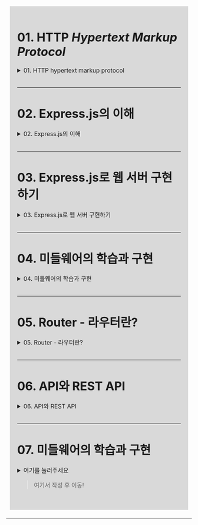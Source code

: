 <div style="padding:10px;">
<div style="background : #d9d9d9; margin:auto; padding:20px; font-size:16px;">

# 01. HTTP _Hypertext Markup Protocol_

<details>
<summary>01. HTTP hypertext markup protocol</summary>
<div>

> request method에는 GET, POST, PATCH, PUT, DELETE 등 다양하게 있다. GET과 POST가 중요하다. header란, 어떤 정보를 줄 때 authorization 등에 필요한 것들을 위해 정보 등등 여러가지 부가 정보를 담아서 함께 보내주는 장소라고 할 수 있다. 가장 간단한 예시는 로그인을 구현하면서 알게 될 것이다. request 등에 대한 내용도 포함되어 있어서 아무런 header가 전달되지 않는다면 아무런 respon-se 도 받을 수 없을 것이다.

- HTTP
- _`GET`_ method
  이름 그대로 어떤 정보를 얻을 때 이용하는 method이다. payload를 보낼 수 없다.
- _`POST`_ method
  웹 상에 어떤 데이터를 게시할 때 이용하는 method이다.
- Headers
  브라우저가 무엇을 원하는지, 요청받은 페이지를 찾았는지, 등의 부가적인 데이터를 담고있다. 추가 데이터 / 메타 데이터라고 생각하면 편하다.
- PAYLOAD
  실질적인 데이터이다. 클라이언트는 _`GET`_ method를 이용한 request를 제외한 request를 통해 통신할 때 payload를 보낼 수 있고, 서버는 항상 클라이언트에게 payload를 보낼 수 있다.

</div>
</details>

<br>

---

# 02. Express.js의 이해

<details>
<summary>02. Express.js의 이해</summary>
<div>

> **Node.js**를 이용한 웹 서버는 일반적인 웹 서버와 전혀 다르지 않다. **Express.js**란 **Node.js**로 서버를 빠르고 간편하게 만들 수 있게 도와주는 웹 프레임워크이다. 오늘날 수많은 웹사이트가 **Express.js**를 이용해 만들어졌다.
> _웹 서버를_ **_Express.js_** _를 이용해 만들 수 있지만, 그 자체는 웹 서버가 아니다._

</div>
</details>

<br>

---

# 03. Express.js로 웹 서버 구현하기

<details>
<summary>03. Express.js로 웹 서버 구현하기</summary>
<div>

> **_Express.js_** 패키지를 활요하여 간단하게 구현해볼 수 있다.  
> Express.js로 구현하였고, node.js를 이용해 실행할 수 있는 것이다.

```javascript
const express = require("express");
const res = require("express/lib/response");
const app = express(); // express 서버 객체를 받아온다.
const port = 3000;
// require은 package를 불러오는 함수이다.

app.get("/", (req, res) => {
  res.send("Hello World");
});
// get이라는 요청을 받았는데, /주소일 때 그 뒤의 function을 실행하라.

// loop back 주소라는 것이 있다. << 자신의 컴퓨터를 가르키는 주소.
// 이것의 별명이 localhost이다.
// => localhost == 127.0.0.1

app.listen(port, () => {
  console.log(port, "포트로 서버가 켜졌어요!");
});
```

</div>
</details>

<br>

---

# 04. 미들웨어의 학습과 구현

<details>
<summary>04. 미들웨어의 학습과 구현</summary>
<div markdown="1">

> 거의 모든 웹서버에 있는 개념이다. 모듈이란 이름으로 제공된다. **_Express.js_**에서는 미들웨어라는 이름으로 제공되는 것이다.
>
> <center>
> <img src="https://teamsparta.notion.site/image/https%3A%2F%2Fs3-us-west-2.amazonaws.com%2Fsecure.notion-static.com%2F9305c6a5-5698-4c82-90d5-ba9608697afe%2FUntitled.png?table=block&id=8743fbfc-806f-4be9-8a05-70d46062bda9&spaceId=83c75a39-3aba-4ba4-a792-7aefe4b07895&width=2000&userId=&cache=v2" width="500px" height="300px"></img></center>
> <center><미들웨어에 대한 그림></center>  
> 미들웨어가 서버를 감싸고 있는 그림인데, 요청과 응답에 대한 공통적인 처리를 해준다고 생각하면 된다.

- 실제로 Nigx나 Apache 2종류의 가장 유명한 웹서버가 있다. 같은 코드를 작성하더라도 https 모듈을 찾아서 가져다가 쓰면 https를 사용할 수 있는 웹서버가 된다.
- 이는 Express.js의 미들웨어와 같은 역할을 한다.
  - 다만, aws에 https를 이용할 수 있게 해주는 무료 서비스가 있어서 굳이 할 필요는 없다. 또한, 통신 비용이 크다.

```javascript
app.use(express.urlencoded({ extended: false }));
app.use(express.json());
```

- urlencoded: `form-urlencoded` 라는 규격의 body 데이터를 손쉽게 코드에서 사용할 수 있게 도와주는 미들웨어이다.
- json: `JSON` 이라는 규격의 body 데이터를 손쉽게 코드에서 사용할 수 있게 도와주는 미들웨어이다.
  - json은 javascript를 기반으로 만들어진 JS의 object 형태의 data이다.

<center><img src="https://teamsparta.notion.site/image/https%3A%2F%2Fs3-us-west-2.amazonaws.com%2Fsecure.notion-static.com%2F37d79f84-576e-4657-b9f7-5afc5519788d%2FUntitled.png?table=block&id=88c51eb8-123d-4b2c-b1eb-a9256bbe1f9e&spaceId=83c75a39-3aba-4ba4-a792-7aefe4b07895&width=2000&userId=&cache=v2" width="700px" height="200px"></img></center>

<br>

> middle웨어 작성하기

- 미들웨어는 여러분이 만들기 위한 기능에 다양하게 사용 가능하고 또한 관리 측면에서도 많은 이점을 가져다 준다.
- 다양한 미들웨어가 이미 존재하고 있다.
  - 기본 미들웨어: [https://expressjs.com/ko/4x/api.html](https://expressjs.com/ko/4x/api.html)

```javascript
app.use((req, res, next) => {
  console.log("미들웨어가 구현되었나?"); // 새로고침 만큼 뜬다.

  console.log("Request URL :", req.originalUrl, " - ", new Date());
  // log를 남기는 미들웨어

  // res.send("미들웨어의 응답이에요");
  // 미들웨어를 통해 바로 response를 보낼 수 있다.

  // console.log("주소는?", req.path);
  // localhost:3000/test >> /text, localhost:3000/ >> /

  if (req.path === "/test") {
    res.send("test 주소로 왔구나?");
  }

  next(); // 다음의 미들웨어로 넘어간다.
  // next()가 없으면 무한 로딩이 걸린다.
});
// 미들웨어 구현 << 이게 가장 위에 있어야 다른 것이 모두 영향을
// 받을 수 있다.
```

- 미들웨어의 작동 순서

```javascript
// 첫번째부터 순서대로 하나씩 내려간다.
app.use((req, res, next) => {
  console.log("첫번째 미들웨어");
  next();
});

app.use((req, res, next) => {
  console.log("두번째 미들웨어");
  next();
});
// 만약 중간에 next()가 없다면, 다음으로 넘어갈 수 없다.
app.use((req, res, next) => {
  console.log("세번째 미들웨어");
  next();
});
```

</div>
</details>

<br>

---

# 05. Router - 라우터란?

<details>
<summary>05. Router - 라우터란?</summary>
<div>

> **Routing**_ 이란, 클라이언트의 요청 조건(메서드, 주소 등)에 응답하는 방식을 의미한다.
> **Router**_ 란, 다양한 의미의 router가 존재하고, 우리가 이용하는 공유기도 router라고 볼 수 있지만 여기서는 _**Express.js**_ 의 기본 기능 중 하나를 의미한다.
> _**Express.js**_ 에서 router는 미들웨어를 통해 구현되어 있다.

<br>

```javascript
// goods.js
const express = require("express");
const router = express.Router();
//const router = require("express").Router(); 이런 방식도 가능하다.

router.get("/", (req, res) => {
  res.send("this is root page");
});

router.get("/goods", (req, res) => {
  res.send("this is good page");
});

module.exports = router;
// router에 모든 것을 담아주었으니, 넘겨주겠다.

//app.js
const express = require("express");
const app = express();
const goodsRouter = require("./routes/goods.js");

app.use("/api", goodsRouter);
// /api로 들어왔을 떄, goodsRouter의 함수가 실행된다.
// 뒤에 함수를 [f1, f2]로 설정하여 각각에 대해 검사도 가능하다.
// 여기선, /api로 들어왔을 때 해당 뒷 부분에 따라서 goodsRouter가 동작한다.
// 자세한 이해를 위해서는 goods.js 파일을 다시 보면 된다.
```

</div>
</details>

<br>

---

# 06. API와 REST API

<details>
<summary>06. API와 REST API</summary>
<div markdown="1">

<center><img src = https://teamsparta.notion.site/image/https%3A%2F%2Fs3-us-west-2.amazonaws.com%2Fsecure.notion-static.com%2F6268a0c7-7694-4770-8454-aa68fbe7508f%2F_2021-02-24__9.07.34.png?table=block&id=c1b0a05f-1daa-427b-8630-0c004cf35a0c&spaceId=83c75a39-3aba-4ba4-a792-7aefe4b07895&width=1340&userId=&cache=v2; width ="700"></center>

> **_API_** 란, Application Programming Interface의 약어이다. 어플리케이션끼리 연결해주는 매개체이자, 약속이라고 할 수 있다. 프레임워크, 라이브러리, 웹사이트 등에서 제공하는 기능들을 대부분 API라 정의하고 문서를 제공하고 있다.
> 키보드로 우리가 글자를 입력하면 글자가 컴퓨터로 전송된다. 키보드를 API로, 우리가 키보드를 입력하는 것을 일종의 API를 호출하는 것으로 볼 수 있을 것이다.
>
> - 백엔드 개발자의 입장에서 API를 작성하는 의미는 웹 어플리케이션 (프론트엔드) 에서 이용할 수 있는 URL과 인터페이스를 제공한다는 의미이다.
> - API 에서 원하는 데이터를 받아 데이터베이스에 저장하고, 저장된 데이터를 읽어서 웹 어플리케이션 (프론트엔드) 에 데이터를 제공하여 사용자가 원하는 목적을 이룰 수 있게 해야 한다.
>
> **_REST API_** 란?
>
> > **_REST API_** 란 Representational State Transfer의 약어로 자기서술적이라는 특징을 가진다. 여러가지 사전적 정의가 존재하는데, 최대한 간단하게 서술하자면 URL, Header, Method 등 네트워크 표현 수단을 사람이 봐도 이해하기 쉽게 표현한 것이다.
> > 이런 **_REST_** 아키텍쳐에서는 사람이 쉽게 이해할 수 있도록 자원을 정의하고 이 자원을 중심으로 표현을 구성하는 원칙을 제시한다.

> 1. **자원(Resource) - URL**
>
> - 소프트웨어가 관리하는 모든 것을 자원으로 표현할 수 있다. 쇼핑몰이라면 상품에 대해서 정보를 관리하고, 장바구니에 담긴 상품들을 관리할 것이다.

> 2. **행위 - HTTP method**
>
> - HTTP method에는 `GET`, `POST` 등등이 있는데, 이것으로 해당 자원에 대한 행위를 표현할 수 있다. 예를 들어 GET 메소드는 해당 자원의 조회, POST 메소드는 해당 자원의 생성인 셈이다.
> - 이렇게 나누어진 것을 보통 CRUD 라고 한다. 자원에 대한 생성/조회/수정/삭제를 각각의 method 로 나눈 것이다.

```javascript
Create: 생성(POST);
Read: 조회(GET);
Update: 수정(PUT); // put은 전체를, patch는 일부를 바꿔 끼운다고 생각하면 된다.
Delete: 삭제(DELETE);
```

> - 일반적인 method 사용방식이다. 하지만 이것은 필수적인 것은 아니고 모든 곳에서 다 이렇게 지켜서 사용하지는 않는다. 상황에 따라 저것을 완벽하게 지키기 어려운 부분들도 있다.

> 3. **표현**
>
> - 보통 JSON, XML 같은 형식을 이용해서 자원을 표현한다.
> - HTTP에서는 `Content-Type` 이라는 헤더를 통해 표현 방법을 서술한다.

> 4. **예시**

```javascript
router.get("/books", (req, res) => {
  res.json({ success: true, data: getAllBooks() });
  // 응답으로 json 형태의 data를 주겠다는 뜻
});
```

> - 위의 예시 코드는 `/books` 라는 URL을 통해 전체 책 목록을 불러와 응답해 주는 역할을 하는 API이다.
> - 위의 API는 REST API의 관점에서 보았을때 URL로 리소스를 구분할 수 있고 다른 표현이 없으므로 전체 리스트를 불러오는것을 짐작 할 수 있다.
> - 또한 CRUD 중 Create를 담당하는 HTTP 메소드로 표현하여 REST한 API라고 볼 수 있다.

</div>
</details>

<br>

---

# 07. 미들웨어의 학습과 구현

<details>
<summary>여기를 눌러주세요</summary>
<div markdown="1">

😎숨겨진 내용😎

</div>
</details>

> 여기서 작성 후 이동!

<br>

</div>
</div>

---

